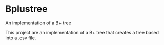 # Bplustree
An implementation of a B+ tree 

This project are an implementation of a B+ tree that creates a tree based into a .csv file.
